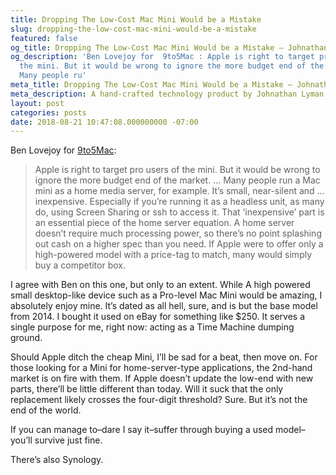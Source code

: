 ```yaml
---
title: Dropping The Low-Cost Mac Mini Would be a Mistake
slug: dropping-the-low-cost-mac-mini-would-be-a-mistake
featured: false
og_title: Dropping The Low-Cost Mac Mini Would be a Mistake – Johnathan.org
og_description: 'Ben Lovejoy for  9to5Mac : Apple is right to target pro users of
  the mini. But it would be wrong to ignore the more budget end of the market. ...
  Many people ru'
meta_title: Dropping The Low-Cost Mac Mini Would be a Mistake – Johnathan.org
meta_description: A hand-crafted technology product by Johnathan Lyman
layout: post
categories: posts
date: 2018-08-21 10:47:08.000000000 -07:00
---
```


Ben Lovejoy for [9to5Mac](https://9to5mac.com/2018/08/21/mac-mini-opinion/):

>  Apple is right to target pro users of the mini. But it would be wrong to ignore the more budget end of the market.
> …
>  Many people run a Mac mini as a home media server, for example. It’s small, near-silent and … inexpensive. Especially if you’re running it as a headless unit, as many do, using Screen Sharing or ssh to access it.
> That ‘inexpensive’ part is an essential piece of the home server equation. A home server doesn’t require much processing power, so there’s no point splashing out cash on a higher spec than you need. If Apple were to offer only a high-powered model with a price-tag to match, many would simply buy a competitor box.

I agree with Ben on this one, but only to an extent. While A high powered small desktop-like device such as a Pro-level Mac Mini would be amazing, I absolutely enjoy mine. It’s dated as all hell, sure, and is but the base model from 2014. I bought it used on eBay for something like $250. It serves a single purpose for me, right now: acting as a Time Machine dumping ground.

Should Apple ditch the cheap Mini, I’ll be sad for a beat, then move on. For those looking for a Mini for home-server-type applications, the 2nd-hand market is on fire with them. If Apple doesn’t update the low-end with new parts, there’ll be little different than today. Will it suck that the only replacement likely crosses the four-digit threshold? Sure. But it’s not the end of the world.

If you can manage to–dare I say it–suffer through buying a used model–you’ll survive just fine.

There’s also Synology.

